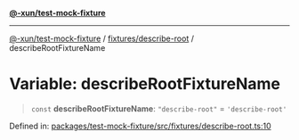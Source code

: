 [**@-xun/test-mock-fixture**](../../../README.md)

***

[@-xun/test-mock-fixture](../../../README.md) / [fixtures/describe-root](../README.md) / describeRootFixtureName

# Variable: describeRootFixtureName

> `const` **describeRootFixtureName**: `"describe-root"` = `'describe-root'`

Defined in: [packages/test-mock-fixture/src/fixtures/describe-root.ts:10](https://github.com/Xunnamius/test-utils/blob/fbb0e2e25a6b2830b1b2ac319e054df42247cc53/packages/test-mock-fixture/src/fixtures/describe-root.ts#L10)
